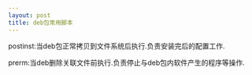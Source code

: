 ```yaml
---
layout: post
title: deb包常用脚本
---
```


postinst:当deb包正常拷贝到文件系统后执行.负责安装完后的配置工作.

prerm:当deb删除关联文件前执行.负责停止与deb包内软件产生的程序等操作.

